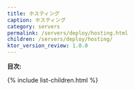 ```yaml
---
title: ホスティング
caption: ホスティング
category: servers
permalink: /servers/deploy/hosting.html
children: /servers/deploy/hosting/
ktor_version_review: 1.0.0
---
```


**目次:**

{% include list-children.html %}
